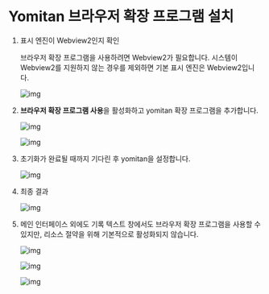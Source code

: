 # Yomitan 브라우저 확장 프로그램 설치

1. 표시 엔진이 Webview2인지 확인
  
   브라우저 확장 프로그램을 사용하려면 Webview2가 필요합니다. 시스템이 Webview2를 지원하지 않는 경우를 제외하면 기본 표시 엔진은 Webview2입니다.

   ![img](https://image.lunatranslator.org/zh/yomitan.png)

1. **브라우저 확장 프로그램 사용**을 활성화하고 yomitan 확장 프로그램을 추가합니다.

   ![img](https://image.lunatranslator.org/zh/yomitan3.png)

   ![img](https://image.lunatranslator.org/zh/yomitan2.png)

1. 초기화가 완료될 때까지 기다린 후 yomitan을 설정합니다.

   ![img](https://image.lunatranslator.org/zh/yomitan4.png)

1. 최종 결과

   ![img](https://image.lunatranslator.org/zh/yomitan5.png)

1. 메인 인터페이스 외에도 기록 텍스트 창에서도 브라우저 확장 프로그램을 사용할 수 있지만, 리소스 절약을 위해 기본적으로 활성화되지 않습니다.

   ![img](https://image.lunatranslator.org/zh/yomitan7.png)

   ![img](https://image.lunatranslator.org/zh/yomitan6.png)

   ![img](https://image.lunatranslator.org/zh/yomitan8.png)